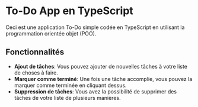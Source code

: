 # To-Do App en TypeScript

Ceci est une application To-Do simple codée en TypeScript en utilisant la programmation orientée objet (POO).

## Fonctionnalités

- **Ajout de tâches**: Vous pouvez ajouter de nouvelles tâches à votre liste de choses à faire.
- **Marquer comme terminé**: Une fois une tâche accomplie, vous pouvez la marquer comme terminée en cliquant dessus.
- **Suppression de tâches**: Vous avez la possibilité de supprimer des tâches de votre liste de plusieurs manières.
